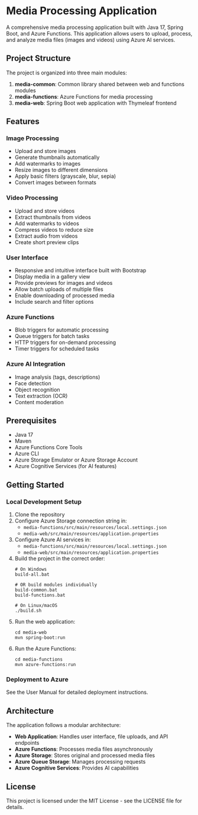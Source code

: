 # Media Processing Application

A comprehensive media processing application built with Java 17, Spring Boot, and Azure Functions. This application allows users to upload, process, and analyze media files (images and videos) using Azure AI services.

## Project Structure

The project is organized into three main modules:

1. **media-common**: Common library shared between web and functions modules
2. **media-functions**: Azure Functions for media processing
3. **media-web**: Spring Boot web application with Thymeleaf frontend

## Features

### Image Processing
- Upload and store images
- Generate thumbnails automatically
- Add watermarks to images
- Resize images to different dimensions
- Apply basic filters (grayscale, blur, sepia)
- Convert images between formats

### Video Processing
- Upload and store videos
- Extract thumbnails from videos
- Add watermarks to videos
- Compress videos to reduce size
- Extract audio from videos
- Create short preview clips

### User Interface
- Responsive and intuitive interface built with Bootstrap
- Display media in a gallery view
- Provide previews for images and videos
- Allow batch uploads of multiple files
- Enable downloading of processed media
- Include search and filter options

### Azure Functions
- Blob triggers for automatic processing
- Queue triggers for batch tasks
- HTTP triggers for on-demand processing
- Timer triggers for scheduled tasks

### Azure AI Integration
- Image analysis (tags, descriptions)
- Face detection
- Object recognition
- Text extraction (OCR)
- Content moderation

## Prerequisites

- Java 17
- Maven
- Azure Functions Core Tools
- Azure CLI
- Azure Storage Emulator or Azure Storage Account
- Azure Cognitive Services (for AI features)

## Getting Started

### Local Development Setup

1. Clone the repository
2. Configure Azure Storage connection string in:
   - `media-functions/src/main/resources/local.settings.json`
   - `media-web/src/main/resources/application.properties`
3. Configure Azure AI services in:
   - `media-functions/src/main/resources/local.settings.json`
   - `media-web/src/main/resources/application.properties`
4. Build the project in the correct order:
   ```
   # On Windows
   build-all.bat
   
   # OR build modules individually
   build-common.bat
   build-functions.bat
   
   # On Linux/macOS
   ./build.sh
   ```
5. Run the web application:
   ```
   cd media-web
   mvn spring-boot:run
   ```
6. Run the Azure Functions:
   ```
   cd media-functions
   mvn azure-functions:run
   ```

### Deployment to Azure

See the User Manual for detailed deployment instructions.

## Architecture

The application follows a modular architecture:

- **Web Application**: Handles user interface, file uploads, and API endpoints
- **Azure Functions**: Processes media files asynchronously
- **Azure Storage**: Stores original and processed media files
- **Azure Queue Storage**: Manages processing requests
- **Azure Cognitive Services**: Provides AI capabilities

## License

This project is licensed under the MIT License - see the LICENSE file for details.
